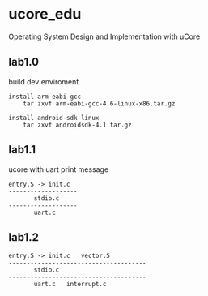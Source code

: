 ucore_edu
=========

Operating System Design and Implementation with uCore

## lab1.0
build dev enviroment

	install arm-eabi-gcc
		tar zxvf arm-eabi-gcc-4.6-linux-x86.tar.gz

	install android-sdk-linux
		tar zxvf androidsdk-4.1.tar.gz

## lab1.1 
ucore with uart print message

	entry.S -> init.c
	-------------------
		   stdio.c
	-------------------
		   uart.c


## lab1.2

	entry.S -> init.c 	vector.S
	--------------------------------------
		   stdio.c
	--------------------------------------
		   uart.c	interrupt.c

	

